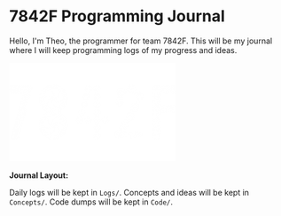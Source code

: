 # 7842F Programming Journal

Hello, I'm Theo, the programmer for team 7842F. This will be my journal where I will keep programming logs of my progress and ideas.

<img src="./.media/7842FLogo-632x356-600x356.png" alt="7842FLogo-632x356-600x356" style="zoom: 50%;" />

**Journal Layout:**

Daily logs will be kept in `Logs/`.
Concepts and ideas will be kept in `Concepts/`.
Code dumps will be kept in `Code/`.



